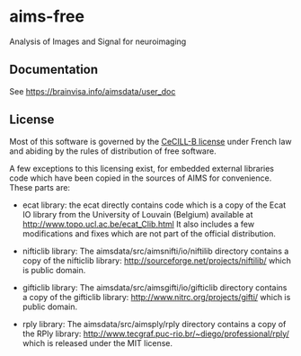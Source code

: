 # aims-free
Analysis of Images and Signal for neuroimaging

## Documentation

See https://brainvisa.info/aimsdata/user_doc

## License

Most of this software is governed by the [CeCILL-B license](http://www.cecill.info/licences/Licence_CeCILL-B_V1-en.html) under
French law and abiding by the rules of distribution of free software.

A few exceptions to this licensing exist, for embedded external libraries code which have been copied in the sources of AIMS for convenience. These parts are:

* ecat library:
the ecat directly contains code which is a copy of the Ecat IO library from the University of Louvain (Belgium) available at http://www.topo.ucl.ac.be/ecat_Clib.html
It also includes a few modifications and fixes which are not part of the official distribution.

* nifticlib library:
The aimsdata/src/aimsnifti/io/niftilib directory contains a copy of the nifticlib library: http://sourceforge.net/projects/niftilib/ which is public domain.

* gifticlib library:
The aimsdata/src/aimsgifti/io/gifticlib directory contains a copy of the gifticlib library: http://www.nitrc.org/projects/gifti/ which is public domain.

* rply library:
The aimsdata/src/aimsply/rply directory contains a copy of the RPly library: http://www.tecgraf.puc-rio.br/~diego/professional/rply/ which is released under the MIT license.
